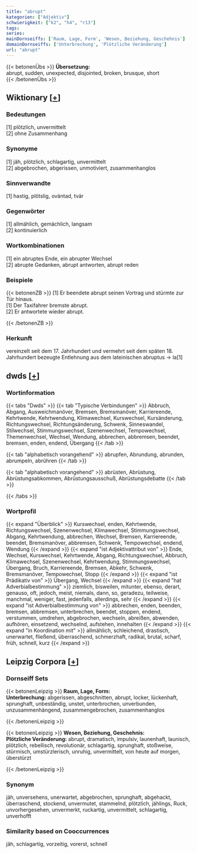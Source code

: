 ```yaml
---
title: "abrupt"
kategorien: ["Adjektiv"]
schwierigkeit: ["k2", "h4", "r13"]
tags:
series:
mainDornseiffs: ['Raum, Lage, Form', 'Wesen, Beziehung, Geschehnis']
domainDornseiffs: ['Unterbrechung', 'Plötzliche Veränderung']
url: "abrupt"
---
```


{{< betonenÜbs >}}
**Übersetzung:**  
abrupt, sudden, unexpected, disjointed, broken, brusque, short  
{{< /betonenÜbs >}}

## Wiktionary [[+](https://de.wiktionary.org/wiki/abrupt)]

### Bedeutungen
[1] plötzlich, unvermittelt  
[2] ohne Zusammenhang  

### Synonyme
[1] jäh, plötzlich, schlagartig, unvermittelt  
[2] abgebrochen, abgerissen, unmotiviert, zusammenhanglos  

### Sinnverwandte
[1] hastig, plötslig, oväntad, tvär  

### Gegenwörter
[1] allmählich, gemächlich, langsam  
[2] kontinuierlich  

### Wortkombinationen
[1] ein abruptes Ende, ein abrupter Wechsel  
[2] abrupte Gedanken, abrupt antworten, abrupt reden  

### Beispiele
{{< betonenZB >}}
[1] Er beendete abrupt seinen Vortrag und stürmte zur Tür hinaus.  
[1] Der Taxifahrer bremste abrupt.  
[2] Er antwortete wieder abrupt.  

{{< /betonenZB >}}
### Herkunft
vereinzelt seit dem 17. Jahrhundert und vermehrt seit dem späten 18. Jahrhundert bezeugte Entlehnung aus dem lateinischen abruptus → la[1]  



## dwds [[+](https://www.dwds.de/wb/abrupt)]

### Wortinformation
{{< tabs "Dwds" >}}
{{< tab "Typische Verbindungen" >}}
Abbruch, Abgang, Ausweichmanöver, Bremsen, Bremsmanöver, Karriereende, Kehrtwende, Kehrtwendung, Klimawechsel, Kurswechsel, Kursänderung, Richtungswechsel, Richtungsänderung, Schwenk, Sinneswandel, Stilwechsel, Stimmungswechsel, Szenenwechsel, Tempowechsel, Themenwechsel, Wechsel, Wendung, abbrechen, abbremsen, beendet, bremsen, enden, endend, Übergang
{{< /tab >}}

{{< tab "alphabetisch vorangehend" >}}
abrupfen, Abrundung, abrunden, abrumpeln, abrühren
{{< /tab >}}

{{< tab "alphabetisch vorangehend" >}}
abrüsten, Abrüstung, Abrüstungsabkommen, Abrüstungsausschuß, Abrüstungsdebatte
{{< /tab >}}

{{< /tabs >}}

### Wortprofil
{{< expand "Überblick" >}} Kurswechsel, enden, Kehrtwende, Richtungswechsel, Szenenwechsel, Klimawechsel, Stimmungswechsel, Abgang, Kehrtwendung, abbrechen, Wechsel, Bremsen, Karriereende, beendet, Bremsmanöver, abbremsen, Schwenk, Tempowechsel, endend, Wendung {{< /expand >}}
{{< expand "ist Adjektivattribut von" >}} Ende, Wechsel, Kurswechsel, Kehrtwende, Abgang, Richtungswechsel, Abbruch, Klimawechsel, Szenenwechsel, Kehrtwendung, Stimmungswechsel, Übergang, Bruch, Karriereende, Bremsen, Abkehr, Schwenk, Bremsmanöver, Tempowechsel, Stopp {{< /expand >}}
{{< expand "ist Prädikativ von" >}} Übergang, Wechsel {{< /expand >}}
{{< expand "hat Adverbialbestimmung" >}} ziemlich, bisweilen, mitunter, ebenso, derart, genauso, oft, jedoch, meist, niemals, dann, so, geradezu, teilweise, manchmal, weniger, fast, jedenfalls, allerdings, sehr {{< /expand >}}
{{< expand "ist Adverbialbestimmung von" >}} abbrechen, enden, beenden, bremsen, abbremsen, unterbrechen, beendet, stoppen, endend, verstummen, umdrehen, abgebrochen, wechseln, abreißen, abwenden, aufhören, einsetzend, wechselnd, aufstehen, innehalten {{< /expand >}}
{{< expand "in Koordination mit" >}} allmählich, schleichend, drastisch, unerwartet, fließend, überraschend, schmerzhaft, radikal, brutal, scharf, früh, schnell, kurz {{< /expand >}}

## Leipzig Corpora [[+](https://corpora.uni-leipzig.de/en/res?word=abrupt&corpusId=deu_newscrawl-public_2018)]

### Dornseiff Sets
{{< betonenLeipzig >}}
**Raum, Lage, Form:**  
**Unterbrechung:** abgerissen, abgeschnitten, abrupt, locker, lückenhaft, sprunghaft, unbeständig, unstet, unterbrochen, unverbunden, unzusammenhängend, zusammengebrochen, zusammenhanglos  

{{< /betonenLeipzig >}}


{{< betonenLeipzig >}}
**Wesen, Beziehung, Geschehnis:**  
**Plötzliche Veränderung:** abrupt, dramatisch, impulsiv, launenhaft, launisch, plötzlich, rebellisch, revolutionär, schlagartig, sprunghaft, stoßweise, stürmisch, umstürzlerisch, unruhig, unvermittelt, von heute auf morgen, überstürzt  

{{< /betonenLeipzig >}}

### Synonym
jäh, unversehens, unerwartet, abgebrochen, sprunghaft, abgehackt, überraschend, stockend, unvermutet, stammelnd, plötzlich, jählings, Ruck, unvorhergesehen, unvermerkt, ruckartig, unvermittelt, schlagartig, unverhofft


### Similarity based on Cooccurrences
jäh, schlagartig, vorzeitig, vorerst, schnell

